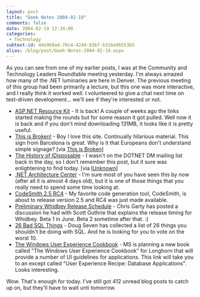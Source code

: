 ```yaml
---
layout: post
title: "Geek Notes 2004-02-19"
comments: false
date: 2004-02-19 12:34:00
categories:
 - Technology
subtext-id: 44e969ad-78c4-4249-836f-b316e9b553b5
alias: /blog/post/Geek-Notes-2004-02-19.aspx
---
```



As you can see from one of my earlier posts, I was at the Community and Technology Leaders Roundtable meeting yesterday. I'm always amazed how many of the .NET luminaries are here in Denver. The previous meeting of this group had been primarily a lecture, but this one was more interactive, and I really think it worked well. I volunteered to give a chat next time on test-driven development... we'll see if they're interested or not. 

  * [ASP.NET Resource Kit](http://www.microsoft.com/downloads/details.aspx?FamilyID=aef6aa76-ab88-4264-87b4-8e946ef584d7&DisplayLang=en) - It is back! A couple of weeks ago the links started making the rounds but for some reason it got pulled. Well now it is back and if you don't mind downloading 131MB, it looks like it is pretty useful.
  * [This is Broken!](http://www.goodexperience.com/broken/i/04/02/cartel7-s.jpg) - Boy I love this site. Continually hilarious material. This sign from Barcelona is great. Why is it that Europeans don't understand simple signage? [via [This is Broken](http://broken.typepad.com/b/2004/02/barcelona_sign.html)]
  * [The History of IDisposable](http://discuss.develop.com/archives/wa.exe?A2=ind0010A&L=DOTNET&P=R28572) - I wasn't on the DOTNET DM mailing list back in the day, so I don't remember this post, but it sure was enlightening to find today. [via [IUnknown](http://www.iunknown.com/000411.html)]
  * [.NET Architecture Center](http://msdn.microsoft.com/architecture/) - I'm sure most of you have seen this by now (after all it is almost 4 days old), but it is one of those things that you really need to spend some time looking at.
  * [CodeSmith 2.5 RC4](http://www.ericjsmith.net/codesmith/) - My favorite code generation tool, CodeSmith, is about to release version 2.5 and RC4 was just made available.
  * [Preliminary Whidbey Release Schedule](http://weblogs.asp.net/chrisgarty/archive/2004/02/16/73455.aspx) - Chris Garty has posted a discussion he had with Scott Guthrie that explains the release timing for Whidbey. Beta 1 in June. Beta 2 sometime after that. :)
  * [26 Bad SQL Things](http://dotnetjunkies.com/WebLog/DougSeven/archive/2004/02/16/7329.aspx) - Doug Seven has collected a list of 26 things you shouldn't be doing with SQL. And he is looking for you to vote on the worst 10.
  * [The Windows User Experience Cookbook](http://msdn.microsoft.com/Longhorn/understanding/ux/default.aspx?pull=/library/en-us/dnaero/html/cb_recipe_patientdb.asp) - MS is planning a new book called "The Windows User Experience Cookbook" for Longhorn that will provide a number of UI guidelines for applications. This link will take you to an except called "User Experience Recipe: Database Applications". Looks interesting.

Wow. That's enough for today. I've still got 412 unread blog posts to catch up on, but they'll have to wait unti tomorrow. 
